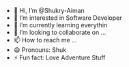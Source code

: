 - 👋 Hi, I’m @Shukry-Aiman
- 👀 I’m interested in Software Developer
- 🌱 I’m currently learning everythin
- 💞️ I’m looking to collaborate on ...
- 📫 How to reach me ...
- 😄 Pronouns: Shuk
- ⚡ Fun fact: Love Adventure Stuff

<!---
Shukry-Aiman/Shukry-Aiman is a ✨ special ✨ repository because its `README.md` (this file) appears on your GitHub profile.
You can click the Preview link to take a look at your changes.
--->
